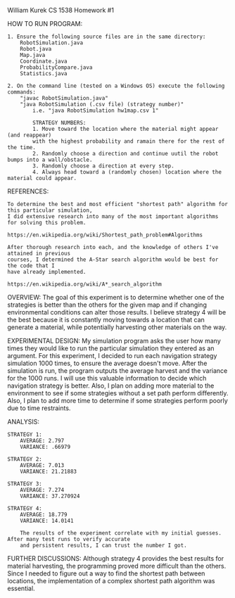 William Kurek
CS 1538
Homework #1

HOW TO RUN PROGRAM:

    1. Ensure the following source files are in the same directory:
        RobotSimulation.java
        Robot.java
        Map.java
        Coordinate.java
        ProbabilityCompare.java
        Statistics.java
        
    2. On the command line (tested on a Windows OS) execute the following commands:   
        "javac RobotSimulation.java"
        "java RobotSimulation (.csv file) (strategy number)"
            i.e. "java RobotSimulation hw1map.csv 1"
            
            STRATEGY NUMBERS:
            1. Move toward the location where the material might appear (and reappear)
            with the highest probability and ramain there for the rest of the time.
            2. Randomly choose a direction and continue uutil the robot bumps into a wall/obstacle.
            3. Randomly choose a direction at every step.
            4. Always head toward a (randomly chosen) location where the material could appear.
            
REFERENCES:

    To determine the best and most efficient "shortest path" algorithm for this particular simulation,
    I did extensive research into many of the most important algorithms for solving this problem.
    
    https://en.wikipedia.org/wiki/Shortest_path_problem#Algorithms
    
    After thorough research into each, and the knowledge of others I've attained in previous
    courses, I determined the A-Star search algorithm would be best for the code that I 
    have already implemented.
    
    https://en.wikipedia.org/wiki/A*_search_algorithm
   

OVERVIEW:
    The goal of this experiment is to determine whether one of the strategies is better 
    than the others for the given map and if changing environmental conditions can alter those
    results. I believe strategy 4 will be the best because it is constantly moving towards 
    a location that can generate a material, while potentially harvesting other materials
    on the way.
    
EXPERIMENTAL DESIGN:
    My simulation program asks the user how many times they would like to run the particular
    simulation they entered as an argument. For this experiment, I decided to run each navigation
    strategy simulation 1000 times, to ensure the average doesn't move. After the simulation is run,
    the program outputs the average harvest and the variance for the 1000 runs. I will use this 
    valuable information to decide which navigation strategy is better. Also, I plan on adding more
    material to the environment to see if some strategies without a set path perform differently. Also,
    I plan to add more time to determine if some strategies perform poorly due to time restraints.

ANALYSIS:

    STRATEGY 1:
        AVERAGE: 2.797
        VARIANCE: .66979
        
    STRATEGY 2:
        AVERAGE: 7.013
        VARIANCE: 21.21883
        
    STRATEGY 3:
        AVERAGE: 7.274
        VARIANCE: 37.270924
        
    STRATEGY 4:
        AVERAGE: 18.779
        VARIANCE: 14.0141
        
        The results of the experiment correlate with my initial guesses. After many test runs to verify accurate
        and persistent results, I can trust the number I got.

FURTHER DISCUSSIONS:
    Although strategy 4 provides the best results for material harvesting, the programming proved more difficult 
    than the others. Since I needed to figure out a way to find the shortest path between locations, the implementation
    of a complex shortest path algorithm was essential.
            
         


